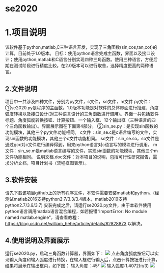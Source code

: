 # se2020
1.项目说明
========
   该软件基于python,matlab,C三种语言开发，实现了三角函数(sin,cos,tan,cot)的计算，目前处于1.0版本。
   目标：使用python语言完成主函数，界面以及接口设计；使用python,matlab和C语言分别实现四种三角函数。使用三种语言，方便后期在测试阶段进行精度比较，在2.0版本可以进行取舍，选择精度更高的两种语言。
   
2.文件说明
--------
   项目中一共涉及四种文件，分别为py文件，c文件，so文件，m文件
   py文件：①se2020.py是程序的主函数，1.0版本功能是对软件的总体界面进行搭建、角度弧度转换以及接口设计(对三种语言设计的三角函数进行调用)。界面一共包括软件标题、角度弧度转换按钮、计算按钮、一个输入框、12个输出框（三种语言的四个三角函数输出）。界面展示图在下面第4部分。
          ②sin_se.py：是实现sin函数的功能模块，其他三个py文件功能相同。
   c文件：sin_se.c是c语言编写的文件，实现sin函数的功能模块，其他三个c文件功能相同。
   so文件：sin_se.so，so文件是通过gcc对c文件进行编译得到，用来python语言对c语言写的模块进行调用。
   m文件：sin_se.m是matlab语言编写的文件，实现sin函数的功能模块，其他三个m文件功能相同。
   说明文档.doc文件：对本项目的说明，包括可行性研究报告，需求分析文档，项目计划书（流程框图表示）。

3.软件安装
--------
   请先下载该项目github上的所有程序文件，本软件需要安装matlab和python。(经测试matlab2016支持python2.7/3.3/3.4版本，matlab2019支持python2.7/3.6/3.7)
   安装完成之后，请运行se2020.py文件，由于本软件使用python语言调用matlab语言混合编程，如若报错“ImportError: No module named matlab.engine"，请查看教程：https://blog.csdn.net/william_hehe/article/details/82828873 以解决。

4.使用说明及界面展示
---------
   运行se2020.py，启动三角函数计算器，界面如下：
   ![](https://raw.githubusercontent.com/se2020-ruanjian/se2020/master/1.png)
   点击角度弧度按钮可以实现输入角度和输入弧度进行转换，在输入框进行输入后，点击计算按钮进行计算，结果将展示在输出框内，如下图：
   输入角度：45°
   ![](https://raw.githubusercontent.com/se2020-ruanjian/se2020/master/2.png)
   输入弧度:1.4072(π/3)
   ![](https://raw.githubusercontent.com/se2020-ruanjian/se2020/master/3.png)

